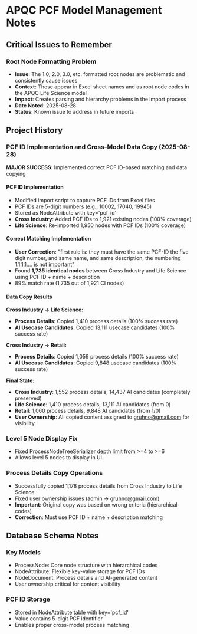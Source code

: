# APQC PCF Model Management Notes

## Critical Issues to Remember

### Root Node Formatting Problem
- **Issue**: The 1.0, 2.0, 3.0, etc. formatted root nodes are problematic and consistently cause issues
- **Context**: These appear in Excel sheet names and as root node codes in the APQC Life Science model
- **Impact**: Creates parsing and hierarchy problems in the import process
- **Date Noted**: 2025-08-28
- **Status**: Known issue to address in future imports

## Project History

### PCF ID Implementation and Cross-Model Data Copy (2025-08-28)
**MAJOR SUCCESS**: Implemented correct PCF ID-based matching and data copying

#### PCF ID Implementation
- Modified import script to capture PCF IDs from Excel files
- PCF IDs are 5-digit numbers (e.g., 10002, 17040, 19945) 
- Stored as NodeAttribute with key='pcf_id'
- **Cross Industry**: Added PCF IDs to 1,921 existing nodes (100% coverage)
- **Life Science**: Re-imported 1,950 nodes with PCF IDs (100% coverage)

#### Correct Matching Implementation
- **User Correction**: "first rule is: they must have the same PCF-ID the five digit number, and same name, and same description, the numbering 1.1.1.1.... is not important"
- Found **1,735 identical nodes** between Cross Industry and Life Science using PCF ID + name + description
- 89% match rate (1,735 out of 1,921 CI nodes)

#### Data Copy Results
**Cross Industry → Life Science:**
- **Process Details**: Copied 1,410 process details (100% success rate)
- **AI Usecase Candidates**: Copied 13,111 usecase candidates (100% success rate)

**Cross Industry → Retail:**
- **Process Details**: Copied 1,059 process details (100% success rate)
- **AI Usecase Candidates**: Copied 9,848 usecase candidates (100% success rate)

**Final State:**
- **Cross Industry**: 1,552 process details, 14,437 AI candidates (completely preserved)
- **Life Science**: 1,410 process details, 13,111 AI candidates (from 0)
- **Retail**: 1,060 process details, 9,848 AI candidates (from 1/0)
- **User Ownership**: All copied content assigned to gruhno@gmail.com for visibility

### Level 5 Node Display Fix
- Fixed ProcessNodeTreeSerializer depth limit from >=4 to >=6
- Allows level 5 nodes to display in UI

### Process Details Copy Operations
- Successfully copied 1,178 process details from Cross Industry to Life Science
- Fixed user ownership issues (admin → gruhno@gmail.com)
- **Important**: Original copy was based on wrong criteria (hierarchical codes)
- **Correction**: Must use PCF ID + name + description matching

## Database Schema Notes

### Key Models
- ProcessNode: Core node structure with hierarchical codes
- NodeAttribute: Flexible key-value storage for PCF IDs
- NodeDocument: Process details and AI-generated content
- User ownership critical for content visibility

### PCF ID Storage
- Stored in NodeAttribute table with key='pcf_id'
- Value contains 5-digit PCF identifier
- Enables proper cross-model process matching